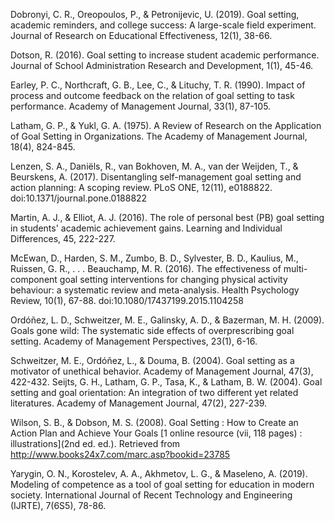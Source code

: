 Dobronyi, C. R., Oreopoulos, P., & Petronijevic, U. (2019). Goal setting, academic reminders, and college success: A large-scale field experiment. Journal of Research on Educational Effectiveness, 12(1), 38-66.

Dotson, R. (2016). Goal setting to increase student academic performance. Journal of School Administration Research and Development, 1(1), 45-46.

Earley, P. C., Northcraft, G. B., Lee, C., & Lituchy, T. R. (1990). Impact of process and outcome feedback on the relation of goal setting to task performance. Academy of Management Journal, 33(1), 87-105.

Latham, G. P., & Yukl, G. A. (1975). A Review of Research on the Application of Goal Setting in Organizations. The Academy of Management Journal, 18(4), 824-845.

Lenzen, S. A., Daniëls, R., van Bokhoven, M. A., van der Weijden, T., & Beurskens, A. (2017). Disentangling self-management goal setting and action planning: A scoping review. PLoS ONE, 12(11), e0188822. doi:10.1371/journal.pone.0188822

Martin, A. J., & Elliot, A. J. (2016). The role of personal best (PB) goal setting in students' academic achievement gains. Learning and Individual Differences, 45, 222-227.

McEwan, D., Harden, S. M., Zumbo, B. D., Sylvester, B. D., Kaulius, M., Ruissen, G. R., . . . Beauchamp, M. R. (2016). The effectiveness of multi-component goal setting interventions for changing physical activity behaviour: a systematic review and meta-analysis. Health Psychology Review, 10(1), 67-88. doi:10.1080/17437199.2015.1104258

Ordóñez, L. D., Schweitzer, M. E., Galinsky, A. D., & Bazerman, M. H. (2009). Goals gone wild: The systematic side effects of overprescribing goal setting. Academy of Management Perspectives, 23(1), 6-16.

Schweitzer, M. E., Ordóñez, L., & Douma, B. (2004). Goal setting as a motivator of unethical behavior. Academy of Management Journal, 47(3), 422-432.
Seijts, G. H., Latham, G. P., Tasa, K., & Latham, B. W. (2004). Goal setting and goal orientation: An integration of two different yet related literatures. Academy of Management Journal, 47(2), 227-239.

Wilson, S. B., & Dobson, M. S. (2008). Goal Setting : How to Create an Action Plan and Achieve Your Goals [1 online resource (vii, 118 pages) : illustrations](2nd ed. ed.). Retrieved from http://www.books24x7.com/marc.asp?bookid=23785

Yarygin, O. N., Korostelev, A. A., Akhmetov, L. G., & Maseleno, A. (2019). Modeling of competence as a tool of goal setting for education in modern society. International Journal of Recent Technology and Engineering (IJRTE), 7(6S5), 78-86.

